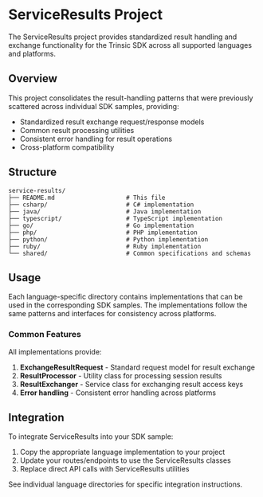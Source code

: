 # ServiceResults Project

The ServiceResults project provides standardized result handling and exchange functionality for the Trinsic SDK across all supported languages and platforms.

## Overview

This project consolidates the result-handling patterns that were previously scattered across individual SDK samples, providing:

- Standardized result exchange request/response models
- Common result processing utilities  
- Consistent error handling for result operations
- Cross-platform compatibility

## Structure

```
service-results/
├── README.md                    # This file
├── csharp/                      # C# implementation
├── java/                        # Java implementation  
├── typescript/                  # TypeScript implementation
├── go/                          # Go implementation
├── php/                         # PHP implementation
├── python/                      # Python implementation
├── ruby/                        # Ruby implementation
└── shared/                      # Common specifications and schemas
```

## Usage

Each language-specific directory contains implementations that can be used in the corresponding SDK samples. The implementations follow the same patterns and interfaces for consistency across platforms.

### Common Features

All implementations provide:

1. **ExchangeResultRequest** - Standard request model for result exchange
2. **ResultProcessor** - Utility class for processing session results
3. **ResultExchanger** - Service class for exchanging result access keys
4. **Error handling** - Consistent error handling across platforms

## Integration

To integrate ServiceResults into your SDK sample:

1. Copy the appropriate language implementation to your project
2. Update your routes/endpoints to use the ServiceResults classes
3. Replace direct API calls with ServiceResults utilities

See individual language directories for specific integration instructions.